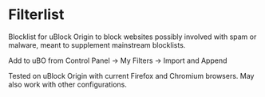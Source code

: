 # Filterlist
Blocklist for uBlock Origin to block websites possibly involved with spam or malware, meant to supplement mainstream blocklists.

Add to uBO from Control Panel -> My Filters -> Import and Append

Tested on uBlock Origin with current Firefox and Chromium browsers. May also work with other configurations.
